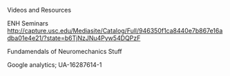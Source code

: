 Videos and Resources

ENH Seminars
http://capture.usc.edu/Mediasite/Catalog/Full/946350f1ca8440e7b867e16adba01e4e21/?state=b6TjNzJNu4Pyw54DQPzF

Fundamendals of Neuromechanics Stuff



Google analytics; UA-16287614-1
 